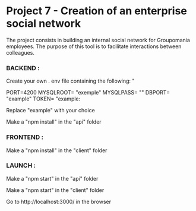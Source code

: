 # Project 7 - Creation of an enterprise social network

The project consists in building an internal social network for Groupomania employees. The purpose of this tool is to facilitate interactions between colleagues.


### BACKEND :
Create your own . env file containing the following: "

PORT=4200
MYSQLROOT= "exemple"
MYSQLPASS= ""
DBPORT= "example"
TOKEN= "example:

Replace "example" with your choice

Make a "npm install" in the "api" folder

### FRONTEND :

Make a "npm install" in the "client" folder

### LAUNCH :

Make a "npm start" in the "api" folder

Make a "npm start" in the "client" folder 

Go to http://localhost:3000/ in the browser

